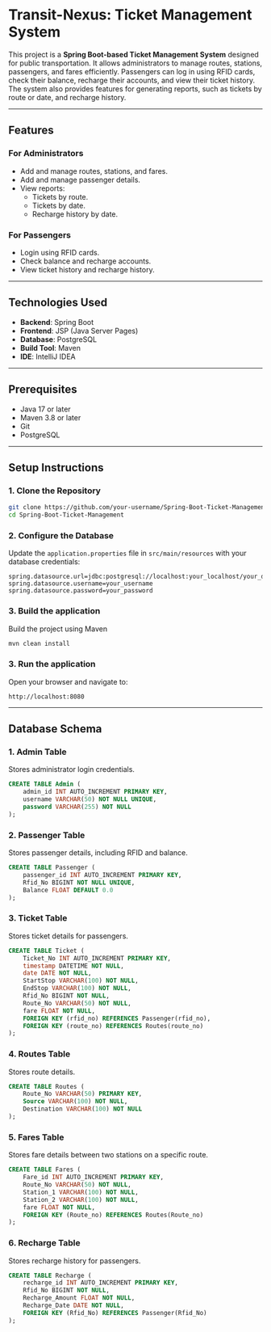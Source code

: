 # Transit-Nexus: Ticket Management System

This project is a **Spring Boot-based Ticket Management System** designed for public transportation. It allows administrators to manage routes, stations, passengers, and fares efficiently. Passengers can log in using RFID cards, check their balance, recharge their accounts, and view their ticket history. The system also provides features for generating reports, such as tickets by route or date, and recharge history.

---

## Features

### **For Administrators**
- Add and manage routes, stations, and fares.
- Add and manage passenger details.
- View reports:
  - Tickets by route.
  - Tickets by date.
  - Recharge history by date.

### **For Passengers**
- Login using RFID cards.
- Check balance and recharge accounts.
- View ticket history and recharge history.

---

## Technologies Used
- **Backend**: Spring Boot
- **Frontend**: JSP (Java Server Pages)
- **Database**: PostgreSQL
- **Build Tool**: Maven
- **IDE**: IntelliJ IDEA

---

## Prerequisites
- Java 17 or later
- Maven 3.8 or later
- Git
- PostgreSQL

---

## Setup Instructions

### 1. Clone the Repository
```bash
git clone https://github.com/your-username/Spring-Boot-Ticket-Management.git
cd Spring-Boot-Ticket-Management
```

### 2. Configure the Database
Update the `application.properties` file in `src/main/resources` with your database credentials:
```properties
spring.datasource.url=jdbc:postgresql://localhost:your_localhost/your_database
spring.datasource.username=your_username
spring.datasource.password=your_password
```

### 3. Build the application
Build the project using Maven
```sh
mvn clean install
```

### 3. Run the application
Open your browser and navigate to:
```
http://localhost:8080
```

---

## Database Schema

### 1. Admin Table
Stores administrator login credentials.
```sql
CREATE TABLE Admin (
    admin_id INT AUTO_INCREMENT PRIMARY KEY,
    username VARCHAR(50) NOT NULL UNIQUE,
    password VARCHAR(255) NOT NULL
);
```

### 2. Passenger Table
Stores passenger details, including RFID and balance.
```sql
CREATE TABLE Passenger (
    passenger_id INT AUTO_INCREMENT PRIMARY KEY,
    Rfid_No BIGINT NOT NULL UNIQUE,
    Balance FLOAT DEFAULT 0.0
);
```

### 3. Ticket Table
Stores ticket details for passengers.
```sql
CREATE TABLE Ticket (
    Ticket_No INT AUTO_INCREMENT PRIMARY KEY,
    timestamp DATETIME NOT NULL,
    date DATE NOT NULL,
    StartStop VARCHAR(100) NOT NULL,
    EndStop VARCHAR(100) NOT NULL,
    Rfid_No BIGINT NOT NULL,
    Route_No VARCHAR(50) NOT NULL,
    fare FLOAT NOT NULL,
    FOREIGN KEY (rfid_no) REFERENCES Passenger(rfid_no),
    FOREIGN KEY (route_no) REFERENCES Routes(route_no)
);
```

### 4.  Routes Table
Stores route details.
```sql
CREATE TABLE Routes (
    Route_No VARCHAR(50) PRIMARY KEY,
    Source VARCHAR(100) NOT NULL,
    Destination VARCHAR(100) NOT NULL
);
```

### 5.  Fares Table
Stores fare details between two stations on a specific route.
```sql
CREATE TABLE Fares (
    Fare_id INT AUTO_INCREMENT PRIMARY KEY,
    Route_No VARCHAR(50) NOT NULL,
    Station_1 VARCHAR(100) NOT NULL,
    Station_2 VARCHAR(100) NOT NULL,
    fare FLOAT NOT NULL,
    FOREIGN KEY (Route_no) REFERENCES Routes(Route_no)
);
```

### 6.  Recharge Table
Stores recharge history for passengers.
```sql
CREATE TABLE Recharge (
    recharge_id INT AUTO_INCREMENT PRIMARY KEY,
    Rfid_No BIGINT NOT NULL,
    Recharge_Amount FLOAT NOT NULL,
    Recharge_Date DATE NOT NULL,
    FOREIGN KEY (Rfid_No) REFERENCES Passenger(Rfid_No)
);
```

